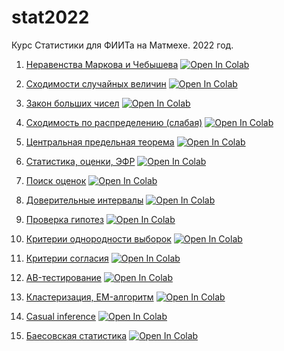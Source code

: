 # stat2022
Курс Статистики для ФИИТа на Матмехе. 2022 год.

1. [Неравенства Маркова и Чебышева](https://mathmechterver.github.io/stat2022/prac01/prac.html) [![Open In Colab](https://colab.research.google.com/assets/colab-badge.svg)](https://colab.research.google.com/github/mathmechterver/stat2022/blob/master/prac01/prac.ipynb)

2. [Сходимости случайных величин](https://mathmechterver.github.io/stat2022/prac02/prac.html) [![Open In Colab](https://colab.research.google.com/assets/colab-badge.svg)](https://colab.research.google.com/github/mathmechterver/stat2022/blob/master/prac02/prac.ipynb)

3. [Закон больших чисел](https://mathmechterver.github.io/stat2022/prac03/prac.html)  [![Open In Colab](https://colab.research.google.com/assets/colab-badge.svg)](https://colab.research.google.com/github/mathmechterver/stat2022/blob/master/prac03/prac.ipynb)

4. [Сходимость по распределению (слабая)](https://mathmechterver.github.io/stat2022/prac04/prac.html)  [![Open In Colab](https://colab.research.google.com/assets/colab-badge.svg)](https://colab.research.google.com/github/mathmechterver/stat2022/blob/master/prac04/prac.ipynb)

5. [Центральная предельная теорема](https://mathmechterver.github.io/stat2022/prac05/prac.html)  [![Open In Colab](https://colab.research.google.com/assets/colab-badge.svg)](https://colab.research.google.com/github/mathmechterver/stat2022/blob/master/prac05/prac.ipynb)

6. [Статистика, оценки, ЭФР](https://mathmechterver.github.io/stat2022/prac06/prac.html)  [![Open In Colab](https://colab.research.google.com/assets/colab-badge.svg)](https://colab.research.google.com/github/mathmechterver/stat2022/blob/master/prac06/prac.ipynb)

7. [Поиск оценок](https://mathmechterver.github.io/stat2022/prac07/prac.html)  [![Open In Colab](https://colab.research.google.com/assets/colab-badge.svg)](https://colab.research.google.com/github/mathmechterver/stat2022/blob/master/prac07/prac.ipynb)

8. [Доверительные интервалы](https://mathmechterver.github.io/stat2022/prac08/prac.html)  [![Open In Colab](https://colab.research.google.com/assets/colab-badge.svg)](https://colab.research.google.com/github/mathmechterver/stat2022/blob/master/prac08/prac.ipynb)

9. [Проверка гипотез](https://mathmechterver.github.io/stat2022/prac09/prac.html)  [![Open In Colab](https://colab.research.google.com/assets/colab-badge.svg)](https://colab.research.google.com/github/mathmechterver/stat2022/blob/master/prac09/prac.ipynb)

10. [Критерии однородности выборок](https://mathmechterver.github.io/stat2022/prac10/prac.html)  [![Open In Colab](https://colab.research.google.com/assets/colab-badge.svg)](https://colab.research.google.com/github/mathmechterver/stat2022/blob/master/prac10/prac.ipynb)

11. [Критерии согласия](https://mathmechterver.github.io/stat2022/prac11/prac.html)  [![Open In Colab](https://colab.research.google.com/assets/colab-badge.svg)](https://colab.research.google.com/github/mathmechterver/stat2022/blob/master/prac11/prac.ipynb)

12. [AB-тестирование](https://mathmechterver.github.io/stat2022/prac12/prac.html)  [![Open In Colab](https://colab.research.google.com/assets/colab-badge.svg)](https://colab.research.google.com/github/mathmechterver/stat2022/blob/master/prac12/prac.ipynb)

13. [Кластеризация, EM-алгоритм](https://mathmechterver.github.io/stat2022/prac13/prac.html)  [![Open In Colab](https://colab.research.google.com/assets/colab-badge.svg)](https://colab.research.google.com/github/mathmechterver/stat2022/blob/master/prac13/prac.ipynb)

14. [Casual inference](https://mathmechterver.github.io/stat2022/prac14/prac.html)  [![Open In Colab](https://colab.research.google.com/assets/colab-badge.svg)](https://colab.research.google.com/github/mathmechterver/stat2022/blob/master/prac14/prac.ipynb)

15. [Баесовская статистика](https://mathmechterver.github.io/stat2022/prac15/prac.html)  [![Open In Colab](https://colab.research.google.com/assets/colab-badge.svg)](https://colab.research.google.com/github/mathmechterver/stat2022/blob/master/prac15/prac.ipynb)


